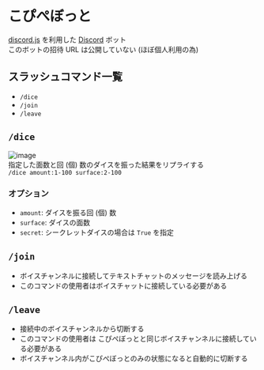 # こぴぺぼっと
[discord.js](https://discord.js.org/) を利用した
[Discord](https://discord.com/) ボット  
このボットの招待 URL は公開していない (ほぼ個人利用の為)


## スラッシュコマンド一覧
- `/dice`
- `/join`
- `/leave`


## `/dice`
![image](/uploads/f4b9e37e564eaf1408ce9cb7988ba2a1/image.png)  
指定した面数と回 (個) 数のダイスを振った結果をリプライする  
`/dice amount:1-100 surface:2-100`
### オプション
- `amount`: ダイスを振る回 (個) 数
- `surface`: ダイスの面数
- `secret`: シークレットダイスの場合は `True` を指定


## `/join`
- ボイスチャンネルに接続してテキストチャットのメッセージを読み上げる
- このコマンドの使用者はボイスチャットに接続している必要がある


## `/leave`
- 接続中のボイスチャンネルから切断する
- このコマンドの使用者は
こぴぺぼっとと同じボイスチャンネルに接続している必要がある
- ボイスチャンネル内がこぴぺぼっとのみの状態になると自動的に切断する
